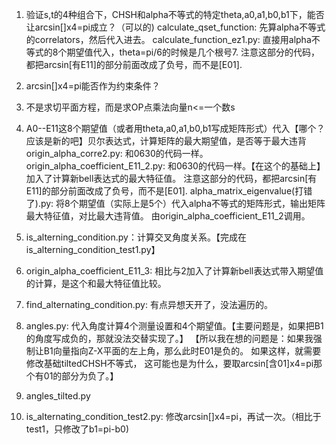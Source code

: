 1. 验证s,t的4种组合下，CHSH和alpha不等式的特定theta,a0,a1,b0,b1下，能否让arcsin[]x4=pi成立？（可以的)
calculate_qset_function: 先算alpha不等式的correlators，然后代入进去。
calculate_function_ez1.py: 直接用alpha不等式的8个期望值代入，theta=pi/6的时候是几个根号7.
注意这部分的代码，都把arcsin[有E11]的部分前面改成了负号，而不是[E01].

2. arcsin[]x4=pi能否作为约束条件？

3. 不是求切平面方程，而是求OP点乘法向量n<=一个数s

4. A0--E11这8个期望值（或者用theta,a0,a1,b0,b1写成矩阵形式）代入【哪个？应该是新的吧】贝尔表达式，计算矩阵的最大期望值，是否等于最大违背
origin_alpha_corre2.py: 和0630的代码一样。
origin_alpha_coefficient_E11_2.py: 和0630的代码一样。【在这个的基础上】加入了计算新bell表达式的最大特征值。
注意这部分的代码，都把arcsin[有E11]的部分前面改成了负号，而不是[E01].
alpha_matrix_eigenvalue(打错了).py: 将8个期望值（实际上是5个）代入alpha不等式的矩阵形式，输出矩阵最大特征值，对比最大违背值。
   由origin_alpha_coefficient_E11_2调用。

5. is_alterning_condition.py：计算交叉角度关系。【完成在is_alterning_condition_test1.py】

6. origin_alpha_coefficient_E11_3: 相比与2加入了计算新bell表达式带入期望值的计算，是这个和最大特征值比较。

7. find_alternating_condition.py: 有点异想天开了，没法遍历的。

8. angles.py: 代入角度计算4个测量设置和4个期望值。【主要问题是，如果把B1的角度写成负的，那就没法交替实现了。】
【所以我在想的问题是：如果我强制让B1向量指向Z-X平面的左上角，那么此时E01是负的。 如果这样，就需要修改基础tiltedCHSH不等式，
  这可能也是为什么，要取arcsin[含01]x4=pi那个有01的部分为负了。】
9. angles_tilted.py
10. is_alternating_condition_test2.py: 修改arcsin[]x4=pi，再试一次。（相比于test1，只修改了b1=pi-b0)